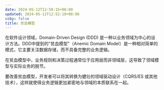 ```yaml
---
date: 2024-05-12T12:50:15+08:00
updated: 2024-05-12T12:52:10+08:00
ccby: false
title: 贫血模型
---
```

在软件设计领域，Domain-Driven Design (DDD) 是一种以业务领域为中心的设计方法。DDD中提到的"贫血模型"（Anemic Domain Model）是一种相对简单的模式，它主要关注数据存储，而不具备完整的业务逻辑。

在贫血模型中，业务规则和决策过程通常位于应用层而非领域层，这导致了领域模型与实际业务的脱节。

要改善贫血模型，开发者可以将其转换为健壮的领域驱动设计（CQRS/ES 或其他技术），这样就使得业务逻辑更加紧密地与领域的本质联系在一起。